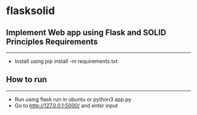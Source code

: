 # flasksolid
Implement Web app using Flask and SOLID Principles
Requirements
---------------
---------------
 - Install using pip install -m requirements.txt
 
How to run
---------------
---------------
 - Run using flask run in ubuntu or python3 app.py
 - Go to http://127.0.0.1:5000/ and enter input
 
